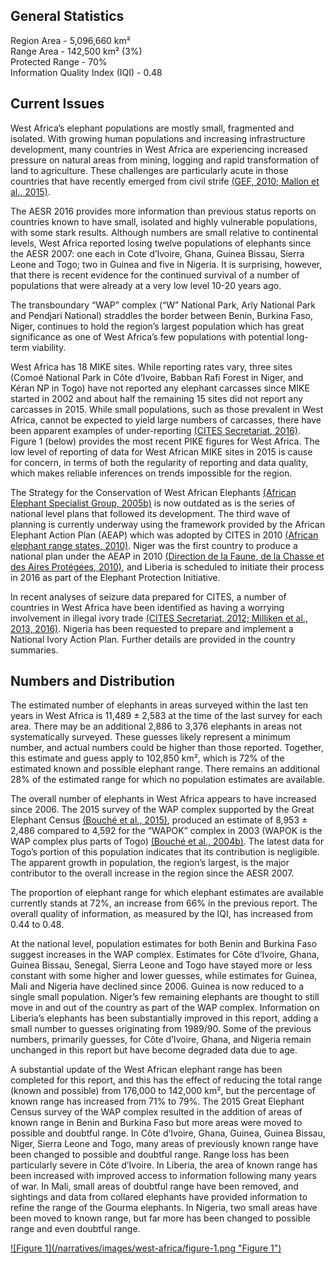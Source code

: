 ## General Statistics

Region Area - 5,096,660 km²<br />
Range Area - 142,500  km² (3%)<br />
Protected Range - 70%<br />
Information Quality Index (IQI) - 0.48

## Current Issues

West Africa’s elephant populations are mostly small, fragmented and isolated. With growing human populations and increasing infrastructure development, many countries in West Africa are experiencing increased pressure on natural areas from mining, logging and rapid transformation of land to agriculture. These challenges are particularly acute in those countries that have recently emerged from civil strife [(GEF, 2010; Mallon et al., 2015)](/references#g). 

The AESR 2016 provides more information than previous status reports on countries known to have small, isolated and highly vulnerable populations, with some stark results. Although numbers are small relative to continental levels, West Africa reported losing twelve populations of elephants since the AESR 2007: one each in Cote d’Ivoire, Ghana, Guinea Bissau, Sierra Leone and Togo; two in Guinea and five in Nigeria. It is surprising, however, that there is recent evidence for the continued survival of a number of populations that were already at a very low level 10-20 years ago. 

The transboundary “WAP” complex (“W” National Park, Arly National Park and Pendjari National) straddles the border between Benin, Burkina Faso, Niger, continues to hold the region’s largest population which has great significance as one of West Africa’s few populations with potential long-term viability. 

West Africa has 18 MIKE sites. While reporting rates vary, three sites (Comoé National Park in Côte d’Ivoire, Babban Rafi Forest in Niger, and Kéran NP in Togo) have not reported any elephant carcasses since MIKE started in 2002 and about half the remaining 15 sites did not report any carcasses in 2015. While small populations, such as those prevalent in West Africa, cannot be expected to yield large numbers of carcasses, there have been apparent examples of under-reporting [(CITES Secretariat, 2016)](/references#c). Figure 1 (below) provides the most recent PIKE figures for West Africa. The low level of reporting of data for West African MIKE sites in 2015 is cause for concern, in terms of both the regularity of reporting and data quality, which makes reliable inferences on trends impossible for the region. 

The Strategy for the Conservation of West African Elephants [(African Elephant Specialist Group, 2005b)](/references#a) is now outdated as is the series of national level plans that followed its development. The third wave of planning is currently underway using the framework provided by the African Elephant Action Plan (AEAP) which was adopted by CITES in 2010 [(African elephant range states, 2010)](/references#a). Niger was the first country to produce a national plan under the AEAP in 2010 [(Direction de la Faune, de la Chasse et des Aires Protégées, 2010)](/references#d), and Liberia is scheduled to initiate their process in 2016 as part of the Elephant Protection Initiative.  

In recent analyses of seizure data prepared for CITES, a number of countries in West Africa have been identified as having a worrying involvement in illegal ivory trade [(CITES Secretariat, 2012; Milliken et al., 2013, 2016)](/references#c). Nigeria has been requested to prepare and implement a National Ivory Action Plan. Further details are provided in the country summaries. 

## Numbers and Distribution

The estimated number of elephants in areas surveyed within the last ten years in West Africa is 11,489 ± 2,583 at the time of the last survey for each area. There may be an additional 2,886 to 3,376 elephants in areas not systematically surveyed. These guesses likely represent a minimum number, and actual numbers could be higher than those reported. Together, this estimate and guess apply to 102,850 km², which is 72% of the estimated known and possible elephant range. There remains an additional 28% of the estimated range for which no population estimates are available.

The overall number of elephants in West Africa appears to have increased since 2006. The 2015 survey of the WAP complex supported by the Great Elephant Census [(Bouché et al., 2015)](/references#b), produced an estimate of 8,953 ± 2,486 compared to 4,592 for the “WAPOK” complex in 2003 (WAPOK is the WAP complex plus parts of Togo) [(Bouché et al., 2004b)](/references#b). The latest data for Togo’s portion of this population indicates that its contribution is negligible. The apparent growth in population, the region’s largest, is the major contributor to the overall increase in the region since the AESR 2007.

The proportion of elephant range for which elephant estimates are available currently stands at 72%, an increase from 66% in the previous report. The overall quality of information, as measured by the IQI, has increased from 0.44 to 0.48.

At the national level, population estimates for both Benin and Burkina Faso suggest increases in the WAP complex.  Estimates for Côte d’Ivoire, Ghana, Guinea Bissau, Senegal, Sierra Leone and Togo have stayed more or less constant with some higher and lower guesses, while estimates for Guinea, Mali and Nigeria have declined since 2006. Guinea is now reduced to a single small population. Niger’s few remaining elephants are thought to still move in and out of the country as part of the WAP complex. Information on Liberia’s elephants has been substantially improved in this report, adding a small number to guesses originating from 1989/90. Some of the previous numbers, primarily guesses, for Côte d’Ivoire, Ghana, and Nigeria remain unchanged in this report but have become degraded data due to age.

A substantial update of the West African elephant range has been completed for this report, and this has the effect of reducing the total range (known and possible) from 176,000 to 142,000 km², but the percentage of known range has increased from 71% to 79%. The 2015 Great Elephant Census survey of the WAP complex resulted in the addition of areas of known range in Benin and Burkina Faso but more areas were moved to possible and doubtful range. In Côte d’Ivoire, Ghana, Guinea, Guinea Bissau, Niger, Sierra Leone and Togo, many areas of previously known range have been changed to possible and doubtful range. Range loss has been particularly severe in Côte d’Ivoire. In Liberia, the area of known range has been increased with improved access to information following many years of war. In Mali, small areas of doubtful range have been removed, and sightings and data from collared elephants have provided information to refine the range of the Gourma elephants. In Nigeria, two small areas have been moved to known range, but far more has been changed to possible range and even doubtful range. 

<a href="/narratives/images/west-africa/figure-1.png" target="_blank">
  ![Figure 1](/narratives/images/west-africa/figure-1.png "Figure 1")
</a>
